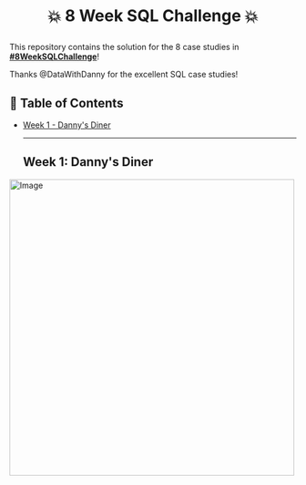 # <p align="center" style="margin-top: 0px;">💥 8 Week SQL Challenge 💥

This repository contains the solution for the 8 case studies in **[#8WeekSQLChallenge](https://8weeksqlchallenge.com)**!

Thanks @DataWithDanny for the excellent SQL case studies!

## 🧾 Table of Contents
- [Week 1 - Danny's Diner](#-week-1-dannys-diner)
  
  ***
  
  ##  Week 1: Danny's Diner
<img src="https://user-images.githubusercontent.com/81607668/127727503-9d9e7a25-93cb-4f95-8bd0-20b87cb4b459.png" alt="Image" width="500" height="520">
